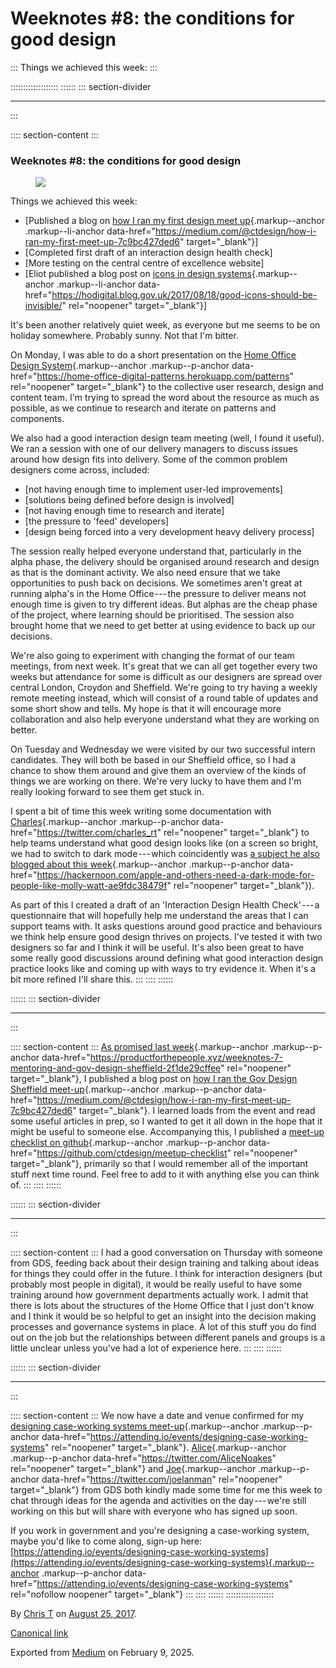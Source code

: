<div>

# Weeknotes #8: the conditions for good design 

</div>

::: 
Things we achieved this week:
:::

::::::::::::::::::: 
:::::: 
::: section-divider

------------------------------------------------------------------------
:::

:::: section-content
::: 
### Weeknotes #8: the conditions for good design 

<figure id="6e23" class="graf graf--figure graf-after--h3">
<img
src="https://cdn-images-1.medium.com/max/800/1*QfL757TL6rBW9v1GoViHxA.gif"
class="graf-image" data-image-id="1*QfL757TL6rBW9v1GoViHxA.gif"
data-width="500" data-height="338" data-is-featured="true" />
</figure>

Things we achieved this week:

-   [Published a blog on [how I ran my first design meet
    up](https://medium.com/@ctdesign/how-i-ran-my-first-meet-up-7c9bc427ded6){.markup--anchor
    .markup--li-anchor
    data-href="https://medium.com/@ctdesign/how-i-ran-my-first-meet-up-7c9bc427ded6"
    target="_blank"}]
-   [Completed first draft of an interaction design health check]
-   [More testing on the central centre of excellence website]
-   [Eliot published a blog post on [icons in design
    systems](https://hodigital.blog.gov.uk/2017/08/18/good-icons-should-be-invisible/){.markup--anchor
    .markup--li-anchor
    data-href="https://hodigital.blog.gov.uk/2017/08/18/good-icons-should-be-invisible/"
    rel="noopener" target="_blank"}]

It's been another relatively quiet week, as everyone but me seems to be
on holiday somewhere. Probably sunny. Not that I'm bitter.

On Monday, I was able to do a short presentation on the [Home Office
Design
System](https://home-office-digital-patterns.herokuapp.com/patterns){.markup--anchor
.markup--p-anchor
data-href="https://home-office-digital-patterns.herokuapp.com/patterns"
rel="noopener" target="_blank"} to the collective user research, design
and content team. I'm trying to spread the word about the resource as
much as possible, as we continue to research and iterate on patterns and
components.

We also had a good interaction design team meeting (well, I found it
useful). We ran a session with one of our delivery managers to discuss
issues around how design fits into delivery. Some of the common problem
designers come across, included:

-   [not having enough time to implement user-led improvements]
-   [solutions being defined before design is involved]
-   [not having enough time to research and iterate]
-   [the pressure to 'feed' developers]
-   [design being forced into a very development heavy delivery
    process]

The session really helped everyone understand that, particularly in the
alpha phase, the delivery should be organised around research and design
as that is the dominant activity. We also need ensure that we take
opportunities to push back on decisions. We sometimes aren't great at
running alpha's in the Home Office --- the pressure to deliver means not
enough time is given to try different ideas. But alphas are the cheap
phase of the project, where learning should be prioritised. The session
also brought home that we need to get better at using evidence to back
up our decisions.

We're also going to experiment with changing the format of our team
meetings, from next week. It's great that we can all get together every
two weeks but attendance for some is difficult as our designers are
spread over central London, Croydon and Sheffield. We're going to try
having a weekly remote meeting instead, which will consist of a round
table of updates and some short show and tells. My hope is that it will
encourage more collaboration and also help everyone understand what they
are working on better.

On Tuesday and Wednesday we were visited by our two successful intern
candidates. They will both be based in our Sheffield office, so I had a
chance to show them around and give them an overview of the kinds of
things we are working on there. We're very lucky to have them and I'm
really looking forward to see them get stuck in.

I spent a bit of time this week writing some documentation with
[Charles](https://twitter.com/charles_rt){.markup--anchor
.markup--p-anchor data-href="https://twitter.com/charles_rt"
rel="noopener" target="_blank"} to help teams understand what good
design looks like (on a screen so bright, we had to switch to dark
mode --- which coincidently was [a subject he also blogged about this
week](https://hackernoon.com/apple-and-others-need-a-dark-mode-for-people-like-molly-watt-ae9fdc38479f){.markup--anchor
.markup--p-anchor
data-href="https://hackernoon.com/apple-and-others-need-a-dark-mode-for-people-like-molly-watt-ae9fdc38479f"
rel="noopener" target="_blank"}).

<figure id="c380" class="graf graf--figure graf--iframe graf-after--p">
<blockquote>
<a href="https://twitter.com/charles_rt/status/900011148300484608"></a>
</blockquote>
</figure>

As part of this I created a draft of an 'Interaction Design Health
Check' --- a questionnaire that will hopefully help me understand the
areas that I can support teams with. It asks questions around good
practice and behaviours we think help ensure good design thrives on
projects. I've tested it with two designers so far and I think it will
be useful. It's also been great to have some really good discussions
around defining what good interaction design practice looks like and
coming up with ways to try evidence it. When it's a bit more refined
I'll share this.
:::
::::
::::::

:::::: 
::: section-divider

------------------------------------------------------------------------
:::

:::: section-content
::: 
[As promised last
week](https://productforthepeople.xyz/weeknotes-7-mentoring-and-gov-design-sheffield-2f1de29cffee){.markup--anchor
.markup--p-anchor
data-href="https://productforthepeople.xyz/weeknotes-7-mentoring-and-gov-design-sheffield-2f1de29cffee"
rel="noopener" target="_blank"}, I published a blog post on [how I ran
the Gov Design Sheffield
meet-up](https://medium.com/@ctdesign/how-i-ran-my-first-meet-up-7c9bc427ded6){.markup--anchor
.markup--p-anchor
data-href="https://medium.com/@ctdesign/how-i-ran-my-first-meet-up-7c9bc427ded6"
target="_blank"}. I learned loads from the event and read some useful
articles in prep, so I wanted to get it all down in the hope that it
might be useful to someone else. Accompanying this, I published a
[meet-up checklist on
github](https://github.com/ctdesign/meetup-checklist){.markup--anchor
.markup--p-anchor
data-href="https://github.com/ctdesign/meetup-checklist" rel="noopener"
target="_blank"}, primarily so that I would remember all of the
important stuff next time round. Feel free to add to it with anything
else you can think of.
:::
::::
::::::

:::::: 
::: section-divider

------------------------------------------------------------------------
:::

:::: section-content
::: 
I had a good conversation on Thursday with someone from GDS, feeding
back about their design training and talking about ideas for things they
could offer in the future. I think for interaction designers (but
probably most people in digital), it would be really useful to have some
training around how government departments actually work. I admit that
there is lots about the structures of the Home Office that I just don't
know and I think it would be so helpful to get an insight into the
decision making processes and governance systems in place. A lot of this
stuff you do find out on the job but the relationships between different
panels and groups is a little unclear unless you've had a lot of
experience here.
:::
::::
::::::

:::::: 
::: section-divider

------------------------------------------------------------------------
:::

:::: section-content
::: 
We now have a date and venue confirmed for my [designing case-working
systems
meet-up](https://attending.io/events/designing-case-working-systems){.markup--anchor
.markup--p-anchor
data-href="https://attending.io/events/designing-case-working-systems"
rel="noopener" target="_blank"}.
[Alice](https://twitter.com/AliceNoakes){.markup--anchor
.markup--p-anchor data-href="https://twitter.com/AliceNoakes"
rel="noopener" target="_blank"} and
[Joe](https://twitter.com/joelanman){.markup--anchor .markup--p-anchor
data-href="https://twitter.com/joelanman" rel="noopener"
target="_blank"} from GDS both kindly made some time for me this week to
chat through ideas for the agenda and activities on the day --- we're
still working on this but will share with everyone who has signed up
soon.

If you work in government and you're designing a case-working system,
maybe you'd like to come along, sign-up here:
[https://attending.io/events/designing-case-working-systems](https://attending.io/events/designing-case-working-systems){.markup--anchor
.markup--p-anchor
data-href="https://attending.io/events/designing-case-working-systems"
rel="nofollow noopener" target="_blank"}
:::
::::
::::::
:::::::::::::::::::

By [Chris T](https://medium.com/@ctdesign) on [August
25, 2017](https://medium.com/p/29ce368de1d4).

[Canonical
link](https://medium.com/@ctdesign/weeknotes-8-the-conditions-for-good-design-29ce368de1d4)

Exported from [Medium](https://medium.com) on February 9, 2025.
